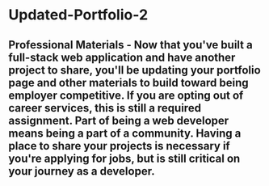 # Updated-Portfolio-2

##  Professional Materials  - Now that you've built a full-stack web application and have another project to share, you'll be updating your portfolio page and other materials to build toward being employer competitive. If you are opting out of career services, this is still a required assignment. Part of being a web developer means being a part of a community. Having a place to share your projects is necessary if you're applying for jobs, but is still critical on your journey as a developer.